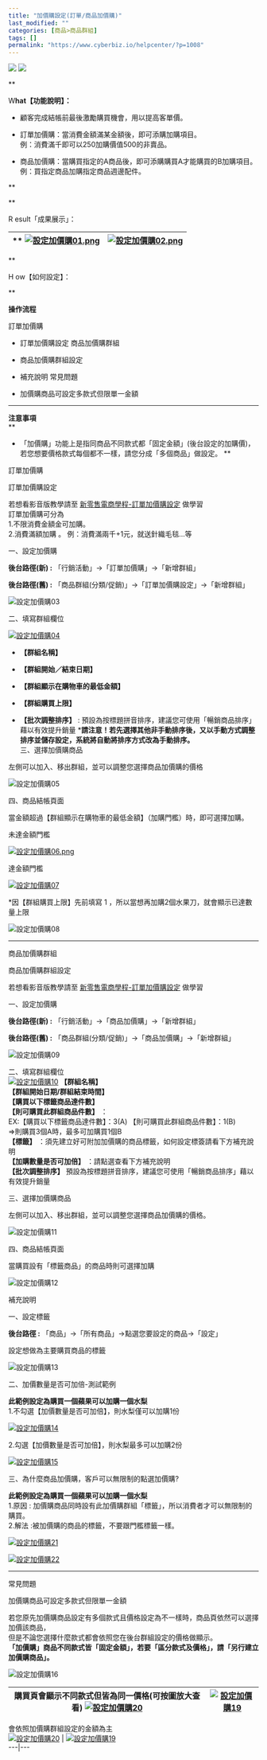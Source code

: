 ```yaml
---
title: "加價購設定(訂單/商品加價購)"
last_modified: ""
categories: [商品>商品群組]
tags: []
permalink: "https://www.cyberbiz.io/helpcenter/?p=1008"
---
```


![](https://www.cyberbiz.io/helpcenter/wp-content/uploads/一般版2.png)
![](https://www.cyberbiz.io/helpcenter/wp-content/uploads/PLUS版2.png)

**

W**hat【功能說明】：**

* 顧客完成結帳前最後激勵購買機會，用以提高客單價。
* 訂單加價購：當消費金額滿某金額後，即可添購加購項目。  
例：消費滿千即可以250加購價值500的非賣品。

* 商品加價購：當購買指定的A商品後，即可添購購買A才能購買的B加購項目。  
例：買指定商品加購指定商品週邊配件。

**

**

R esult「成果展示」：

** [![設定加價購01.png](https://www.cyberbiz.io/helpcenter/wp-content/uploads/2021/07/設定加價購01.png)](https://www.cyberbiz.io/helpcenter/wp-content/uploads/2021/07/設定加價購01.png) | [![設定加價購02.png](https://www.cyberbiz.io/helpcenter/wp-content/uploads/2021/07/設定加價購02.png)](https://www.cyberbiz.io/helpcenter/wp-content/uploads/2021/07/設定加價購02.png)  
---|---  



**

H ow【如何設定】：

**

**操作流程**  

訂單加價購

* 訂單加價購設定
商品加價購群組

* 商品加價購群組設定
* 補充說明
常見問題

* 加價購商品可設定多款式但限單一金額

****

**注意事項**  
**

* 「加價購」功能上是指同商品不同款式都「固定金額」(後台設定的加購價)，若您想要價格款式每個都不一樣，請您分成「多個商品」做設定。 
**

訂單加價購

訂單加價購設定  

若想看影音版教學請至 [新零售電商學程-訂單加價購設定](https://elearning.cyberbiz.io/learning/onboard-advance/808c573c-a171-4749-8ef2-cd3bf0e6aecf) 做學習  
訂單加價購可分為  
1.不限消費金額金可加購。  
2.消費滿額加購 。 例：消費滿兩千+1元，就送針織毛毯…等  


一、設定加價購  

**後台路徑(新) :** 「行銷活動」→「訂單加價購」→「新增群組」  

**後台路徑(舊) :** 「商品群組(分類/促銷)」→「訂單加價購設定」→「新增群組」  

![設定加價購03](https://www.cyberbiz.io/support/wp-content/uploads/設定加價購03.png)  

二、填寫群組欄位  

[![設定加價購04](https://www.cyberbiz.io/support/wp-content/uploads/2021/07/設定加價購04.png)](https://www.cyberbiz.io/support/wp-content/uploads/2021/07/設定加價購04.png)

* **【群組名稱】**
* **【群組開始／結束日期】**
* **【群組顯示在購物車的最低金額】**
* **【群組購買上限】**  

* **【批次調整排序】** : 預設為按標題拼音排序，建議您可使用「暢銷商品排序」藉以有效提升銷量 
***請注意！若先選擇其他非手動排序後，又以手動方式調整排序並儲存設定，系統將自動將排序方式改為手動排序。**  
三、選擇加價購商品  

左側可以加入、移出群組，並可以調整您選擇商品加價購的價格  

![設定加價購05](https://www.cyberbiz.io/support/wp-content/uploads/2021/07/設定加價購05.png)  

四、商品結帳頁面  

當金額超過【群組顯示在購物車的最低金額】（加購門檻）時，即可選擇加購。  


未達金額門檻

[![設定加價購06.png](https://www.cyberbiz.io/support/wp-content/uploads/2021/07/設定加價購06.png)](https://www.cyberbiz.io/support/wp-content/uploads/2021/07/設定加價購06.png)

達金額門檻

[![設定加價購07](https://www.cyberbiz.io/support/wp-content/uploads/2021/07/設定加價購07.png)](https://www.cyberbiz.io/support/wp-content/uploads/2021/07/設定加價購07.png)

*因【群組購買上限】先前填寫 1 ，所以當想再加購2個水果刀，就會顯示已達數量上限  

![設定加價購08](https://www.cyberbiz.io/support/wp-content/uploads/2021/07/設定加價購08.png)

* * *

商品加價購群組

商品加價購群組設定  

若想看影音版教學請至 [新零售電商學程-訂單加價購設定](https://elearning.cyberbiz.io/learning/onboard-advance/40c57535-4c89-4369-987b-fc0ce209647e) 做學習  

一、設定加價購  

**後台路徑(新) :** 「行銷活動」→「商品加價購」→「新增群組」  

**後台路徑(舊) :** 「商品群組(分類/促銷)」→「商品加價購」→「新增群組」  

![設定加價購09](https://www.cyberbiz.io/support/wp-content/uploads/設定加價購09.png)  

二、填寫群組欄位  
[![設定加價購10](https://www.cyberbiz.io/support/wp-content/uploads/2021/07/設定加價購10.png)](https://www.cyberbiz.io/support/wp-content/uploads/2021/07/設定加價購10.png) **【群組名稱】**  
**【群組開始日期/群組結束時間】**  
**【購買以下標籤商品達件數】**  
**【則可購買此群組商品件數】** ：  
EX:【購買以下標籤商品達件數】：3(A) 【則可購買此群組商品件數】：1(B)  
=>則購買3個A時，最多可加購買1個B  
**【標籤】** ：須先建立好可附加加價購的商品標籤，如何設定標簽請看下方補充說明  
**【加購數量是否可加倍】** ：請點選查看下方補充說明  
**【批次調整排序】** 預設為按標題拼音排序，建議您可使用「暢銷商品排序」藉以有效提升銷量  

三、選擇加價購商品  

左側可以加入、移出群組，並可以調整您選擇商品加價購的價格。  

![設定加價購11](https://www.cyberbiz.io/support/wp-content/uploads/2021/07/設定加價購11.png)  

四、商品結帳頁面  

當購買設有「標籤商品」的商品時則可選擇加購  

![設定加價購12](https://www.cyberbiz.io/support/wp-content/uploads/2021/07/設定加價購12.png)  

補充說明  

一、設定標籤  

**後台路徑 :** 「商品」→「所有商品」→點選您要設定的商品→「設定」  

設定想做為主要購買商品的標籤  

![設定加價購13](https://www.cyberbiz.io/support/wp-content/uploads/設定加價購13.png)  

二、加價數量是否可加倍-測試範例  

**此範例設定為購買一個蘋果可以加購一個水梨**  
1.不勾選【加價數量是否可加倍】，則水梨僅可以加購1份  

[![設定加價購14](https://www.cyberbiz.io/support/wp-content/uploads/2021/07/設定加價購14.png)](https://www.cyberbiz.io/support/wp-content/uploads/2021/07/設定加價購14.png)  

2.勾選【加價數量是否可加倍】，則水梨最多可以加購2份  

[![設定加價購15](https://www.cyberbiz.io/support/wp-content/uploads/2021/07/設定加價購15.png)](https://www.cyberbiz.io/support/wp-content/uploads/2021/07/設定加價購15.png)  

三、為什麼商品加價購，客戶可以無限制的點選加價購?  

**此範例設定為購買一個蘋果可以加購一個水梨**  
1.原因 : 加價購商品同時設有此加價購群組「標籤」，所以消費者才可以無限制的購買。  
2.解法 :被加價購的商品的標籤，不要跟門檻標籤一樣。

[![設定加價購21](https://www.cyberbiz.io/support/wp-content/uploads/設定加價購21.png)](https://www.cyberbiz.io/support/wp-content/uploads/設定加價購21.png)

[![設定加價購22](https://www.cyberbiz.io/support/wp-content/uploads/設定加價購22.png)](https://www.cyberbiz.io/support/wp-content/uploads/設定加價購22.png)

* * *

常見問題

加價購商品可設定多款式但限單一金額  

若您原先加價購商品設定有多個款式且價格設定為不一樣時，商品頁依然可以選擇加價該商品，  
但是不論您選擇什麼款式都會依照您在後台群組設定的價格做顯示。  
**「加價購」商品不同款式皆「固定金額」，若要「區分款式及價格」，請「另行建立加價購商品」。**  

![設定加價購16](https://www.cyberbiz.io/support/wp-content/uploads/2021/07/設定加價購16.png)  

購買頁會顯示不同款式但皆為同一價格(可按圖放大查看)  [![設定加價購20](https://www.cyberbiz.io/support/wp-content/uploads/2021/07/設定加價購17.png)](https://www.cyberbiz.io/support/wp-content/uploads/2021/07/設定加價購17.png) | [![設定加價購19](https://www.cyberbiz.io/support/wp-content/uploads/2021/07/設定加價購18.png)](https://www.cyberbiz.io/support/wp-content/uploads/2021/07/設定加價購18.png)  
---|---  


會依照加價購群組設定的金額為主  
[![設定加價購20](https://www.cyberbiz.io/support/wp-content/uploads/2021/07/設定加價購20.png)](https://www.cyberbiz.io/support/wp-content/uploads/2021/07/設定加價購20.png) | [![設定加價購19](https://www.cyberbiz.io/support/wp-content/uploads/2021/07/設定加價購19.png)](https://www.cyberbiz.io/support/wp-content/uploads/2021/07/設定加價購19.png)  
---|---

